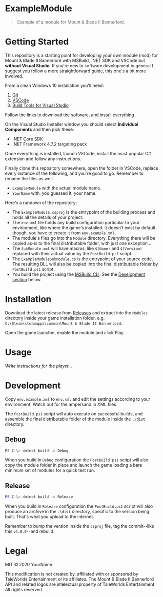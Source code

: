 # ExampleModule

> Example of a module for Mount & Blade II Bannerlord.

<!-- Delete-me after read -->

# Getting Started

This repository is a starting point for developing your own module (mod) for Mount & Blade II Bannerlord with MSBuild, .NET SDK and VSCode but **without Visual Studio**. If you're new to software development in general I suggest you follow a more straightforward guide, this one's a bit more involved.

From a clean Windows 10 installation you'll need:

1. [Git](https://git-scm.com/download/win)
2. [VSCode](https://code.visualstudio.com/download)
3. [Build Tools for Visual Studio](https://visualstudio.microsoft.com/thank-you-downloading-visual-studio/?sku=BuildTools&rel=16)

Follow the links to download the software, and install everything.

On the Visual Studio Installer window you should select **Individual Components** and then pick these:

- .NET Core SDK
- .NET Framework 4.7.2 targeting pack

Once everything is installed, launch VSCode, install the most popular C# extension and follow any instructions.

Finally clone this repository somewhere, open the folder in VSCode, replace every instance of the following, and you're good to go. Remember to rename the files as well.

- `ExampleModule` with the actual module name.
- `YourName` with, you guessed it, your name.

Here's a rundown of the repository:

- The `ExampleModule.csproj` is the entrypoint of the building process and holds all the details of your project.
- The `env.xml` file holds any build configuration particular to your environment, like where the game's installed. It doesn't exist by default though, you have to create it from `env.example.xml`.
- The module's files go into the `Module` directory. Everything there will be copied as-is to the final distributable folder, with just one exception...
- The `SubModule.xml` will have macros, like `$(Name)` and `$(Version)` replaced with their actual value by the `PostBuild.ps1` script.
- The `ExampleModuleSubModule.cs` is the entrypoint of your source code. The resulting DLL will also be copied into the final distributable folder by `PostBuild.ps1` script.
- You build the project using the [MSBuild CLI](https://docs.microsoft.com/en-us/visualstudio/msbuild/msbuild-command-line-reference?view=vs-2019). See the [Development section](#Development) below.

<!-- /Delete-me after read -->

# Installation

Download the latest release from [Releases](releases) and extract into the `Modules` directory inside your game installation folder. e.g. `C:\Steam\steamapps\common\Mount & Blade II Bannerlord`.

Open the game launcher, enable the module and click Play.

# Usage

_Write instructions for the player..._

# Development

Copy `env.example.xml` to `env.xml` and edit the settings according to your environment. Watch out for the ampersand in XML files.

The `PostBuild.ps1` script will auto execute on successful builds, and assemble the final distributable folder of the module inside the `.\dist` directory.

## Debug

```ps1
PS C:\> dotnet build -c Debug
```

When you build in `Debug` configuration the `PostBuild.ps1` script will also copy the module folder in place and launch the game loading a bare minimum set of modules for a quick test run.

## Release

```ps1
PS C:\> dotnet build -c Release
```

When you build in `Release` configuration the `PostBuild.ps1` script will also produce an archive in the `.\dist` directory, specific to the version being built. That's what you upload to the internet.

Remember to bump the version inside the `csproj` file, tag the commit--like this `v1.0.0`--and rebuild.

# Legal

MIT © 2020 YourName

This modification is not created by, affiliated with or sponsored by TaleWorlds Entertainment or its affiliates. The Mount & Blade II Bannerlord API and related logos are intelectual property of TaleWorlds Entertainment. All rights reserved.
